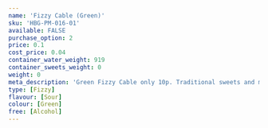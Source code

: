 ```yaml
---
name: 'Fizzy Cable (Green)'
sku: 'HBG-PM-016-01'
available: FALSE
purchase_option: 2
price: 0.1
cost_price: 0.04
container_water_weight: 919
container_sweets_weight: 0
weight: 0
meta_description: 'Green Fizzy Cable only 10p. Traditional sweets and more at Humbugs Confectionery Store. Specialists in satisfying your sweet tooth!'
type: [Fizzy]
flavour: [Sour]
colour: [Green]
free: [Alcohol]
---
```

